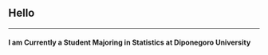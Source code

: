 ## Hello

---
#### I am Currently a Student Majoring in Statistics at Diponegoro University
<!-- Remove above link if you don't want to attibute -->
